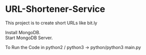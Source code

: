 # URL-Shortener-Service
This project is to create short URLs like bit.ly

Install MongoDB.  
Start MongoDB Server.

To Run the Code in python2 / python3 -> python/python3 main.py
